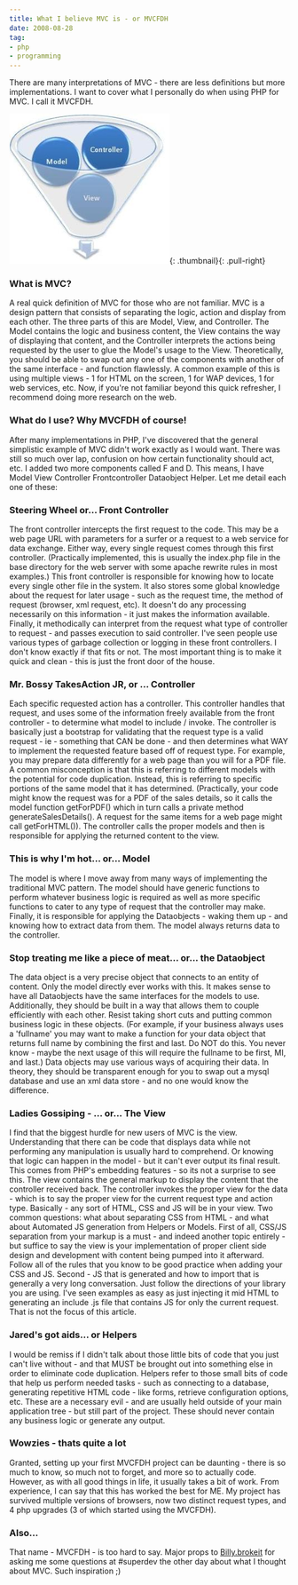 ```yaml
---
title: What I believe MVC is - or MVCFDH
date: 2008-08-28
tag:
- php
- programming
---
```

There are many interpretations of MVC - there are less definitions but more implementations.  I want to cover what I personally do when using PHP for MVC.  I call it MVCFDH.

<!--more-->

[![](/uploads/2008/mvc.jpg)](/uploads/2008/mvc.jpg){: .thumbnail}{: .pull-right}

### What is MVC?

A real quick definition of MVC for those who are not familiar.  MVC is a design pattern that consists of separating the logic, action and display from each other.  The three parts of this are Model, View, and Controller.  The Model contains the logic and business content, the View contains the way of displaying that content, and the Controller interprets the actions being requested by the user to glue the Model's usage to the View.  Theoretically, you should be able to swap out any one of the components with another of the same interface - and function flawlessly.  A common example of this is using multiple views - 1 for HTML on the screen, 1 for WAP devices, 1 for web services, etc.  Now, if you're not familiar beyond this quick refresher, I recommend doing more research on the web.

### What do I use?  Why MVCFDH of course!

After many implementations in PHP, I've discovered that the general simplistic example of MVC didn't work exactly as I would want.  There was still so much over lap, confusion on how certain functionality should act, etc.  I added two more components called F and D.  This means, I have Model View Controller Frontcontroller Dataobject Helper.  Let me detail each one of these:

### Steering Wheel or... Front Controller

The front controller intercepts the first request to the code.  This may be a web page URL with parameters for a surfer or a request to a web service for data exchange.  Either way, every single request comes through this first controller.  (Practically implemented, this is usually the index.php file in the base directory for the web server with some apache rewrite rules in most examples.)  This front controller is responsible for knowing how to locate every single other file in the system.  It also stores some global knowledge about the request for later usage - such as the request time, the method of request (browser, xml request, etc).  It doesn't do any processing necessarily on this information - it just makes the information available.  Finally, it methodically can interpret from the request what type of controller to request - and passes execution to said controller.  I've seen people use various types of garbage collection or logging in these front controllers.  I don't know exactly if that fits or not.  The most important thing is to make it quick and clean - this is just the front door of the house.

### Mr. Bossy TakesAction JR, or ... Controller

Each specific requested action has a controller.  This controller handles that request, and uses some of the information freely available from the front controller - to determine what model to include / invoke.  The controller is basically just a bootstrap for validating that the request type is a valid request - ie - something that CAN be done - and then determines what WAY to implement the requested feature based off of request type.  For example, you may prepare data differently for a web page than you will for a PDF file.  A common misconception is that this is referring to different models with the potential for code duplication.  Instead, this is referring to specific portions of the same model that it has determined.  (Practically, your code might know the request was for a PDF of the sales details, so it calls the model function getForPDF() which in turn calls a private method generateSalesDetails().  A request for the same items for a web page might call getForHTML()).  The controller calls the proper models and then is responsible for applying the returned content to the view.

### This is why I'm hot... or... Model

The model is where I move away from many ways of implementing the traditional MVC pattern.  The model should have generic functions to perform whatever business logic is required as well as more specific functions to cater to any type of request that the controller may make.  Finally, it is responsible for applying the Dataobjects - waking them up - and knowing how to extract data from them.  The model always returns data to the controller.

### Stop treating me like a piece of meat... or... the Dataobject

The data object is a very precise object that connects to an entity of content.  Only the model directly ever works with this.  It makes sense to have all Dataobjects have the same interfaces for the models to use.  Additionally, they should be built in a way that allows them to couple efficiently with each other.  Resist taking short cuts and putting common business logic in these objects. (For example, if your business always uses a 'fullname' you may want to make a function for your data object that returns full name by combining the first and last. Do NOT do this.  You never know - maybe the next usage of this will require the fullname to be first, MI, and last.)  Data objects may use various ways of acquiring their data.  In theory, they should be transparent enough for you to swap out a mysql database and use an xml data store - and no one would know the difference.

### Ladies Gossiping - ... or... The View

I find that the biggest hurdle for new users of MVC is the view.  Understanding that there can be code that displays data while not performing any manipulation is usually hard to comprehend.  Or knowing that logic can happen in the model - but it can't ever output its final result.  This comes from PHP's embedding features - so its not a surprise to see this.  The view contains the general markup to display the content that the controller received back.  The controller invokes the proper view for the data - which is to say the proper view for the current request type and action type.  Basically - any sort of HTML, CSS and JS will be in your view.  Two common questions: what about separating CSS from HTML - and what about Automated JS generation from Helpers or Models.  First of all, CSS/JS separation from your markup is a must - and indeed another topic entirely - but suffice to say the view is your implementation of proper client side design and development with content being pumped into it afterward.  Follow all of the rules that you know to be good practice when adding your CSS and JS.  Second - JS that is generated and how to import that is generally a very long conversation.  Just follow the directions of your library you are using.  I've seen examples as easy as just injecting it mid HTML to generating an include .js file that contains JS for only the current request.  That is not the focus of this article.

### Jared's got aids... or Helpers

I would be remiss if I didn't talk about those little bits of code that you just can't live without - and that MUST be brought out into something else in order to eliminate code duplication.  Helpers refer to those small bits of code that help us perform needed tasks - such as connecting to a database, generating repetitive HTML code - like forms, retrieve configuration options, etc.  These are a necessary evil - and are usually held outside of your main application tree - but still part of the project.  These should never contain any business logic or generate any output.

### Wowzies - thats quite a lot

Granted, setting up your first MVCFDH project can be daunting - there is so much to know, so much not to forget, and more so to actually code.  However, as with all good things in life, it usually takes a bit of work.  From experience, I can say that this has worked the best for ME.  My project has survived multiple versions of browsers, now two distinct request types, and 4 php upgrades (3 of which started using the MVCFDH).

### Also...

That name - MVCFDH - is too hard to say.  Major props to [Billy.brokeit](http://www.billygilbert.net) for asking me some questions at #superdev the other day about what I thought about MVC.  Such inspiration ;)
